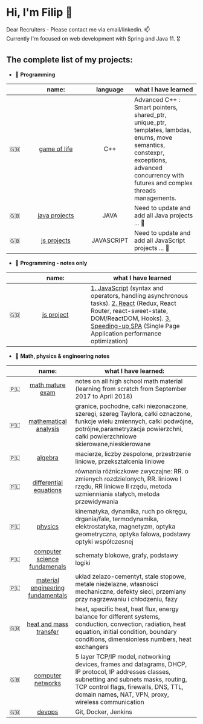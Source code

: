 # Hi, I'm Filip 👋 

<p align="left">Dear Recruiters - Please contact me via email/linkedin. 📫<br/>
Currently I'm focused on web development with Spring and Java 11. 🎖</p>

## The complete list of my projects:

- 🦜 **Programming**

| | name:        | language | what I have learned |
|-| :----------: | :------: | ------------------- |
|🇬🇧| &nbsp;&nbsp;&nbsp;&nbsp;&nbsp;&nbsp;&nbsp;&nbsp;[game&nbsp;of&nbsp;life](https://github.com/filipmikolajzeglen/GOL)&nbsp;&nbsp;&nbsp;&nbsp;&nbsp;&nbsp;&nbsp;&nbsp; | C++ | Advanced C++ : Smart pointers, shared_ptr, unique_ptr, templates, lambdas, enums, move semantics, constexpr, exceptions, advanced concurrency with futures and complex threads managements.
|🇬🇧| [java&nbsp;projects](https://github.com/filipmikolajzeglen) | JAVA | Need to update and add all Java projects ... 🚧
|🇬🇧| [js&nbsp;projects](https://github.com/filipmikolajzeglen) | JAVASCRIPT | Need to update and add all JavaScript projects ... 🚧

- 🐊 **Programming - notes only**

|  | name:      | what I have learned |
|--| :--------: | ------------------- |
|🇬🇧|  &nbsp;&nbsp;&nbsp;&nbsp;&nbsp;&nbsp;&nbsp;&nbsp;&nbsp;&nbsp;[js&nbsp;project](https://github.com/filipmikolajzeglen/university-notes/tree/master/english/javascript)&nbsp;&nbsp;&nbsp;&nbsp;&nbsp;&nbsp;&nbsp;&nbsp;&nbsp;&nbsp; | [1. JavaScript](https://github.com/filipmikolajzeglen/university-notes/tree/master/english/javascript/javascript.md) (syntax and operators, handling asynchronous tasks). [2. React](https://github.com/filipmikolajzeglen/university-notes/tree/master/english/javascript/react.md) (Redux, React Router, react-sweet-state, DOM/ReactDOM, Hooks). [3. Speeding-up SPA](https://github.com/filipmikolajzeglen/university-notes/tree/master/english/javascript/speeding-up-spa.md) (Single Page Application performance optimization) |

- 🦣 **Math, physics & engineering notes**

| | name:    | what I have learned:|
|-|:----------:|--------|
|🇵🇱| [math mature exam](https://github.com/filipmikolajzeglen/university-notes/tree/master/polish/old-school-style-notes/matematyka-matura) | notes on all high school math material (learning from scratch from September 2017 to April 2018)
|🇵🇱| [mathematical analysis](https://github.com/filipmikolajzeglen/university-notes/tree/master/polish/old-school-style-notes/analiza-matematyczna) | granice, pochodne, całki niezonaczone, szeregi, szereg Taylora, całki oznaczone, funkcje wielu zmiennych, całki podwójne, potrójne,parametryzacja powierzchni, całki powierzchniowe skierowane,nieskierowane
|🇵🇱| [algebra](https://github.com/filipmikolajzeglen/university-notes/tree/master/polish/old-school-style-notes/algebra) | macierze, liczby zespolone, przestrzenie liniowe, przekształcenia liniowe
|🇵🇱| [differential equations](https://github.com/filipmikolajzeglen/university-notes/tree/master/polish/old-school-style-notes/rownania-rozniczkowe) | równania różniczkowe zwyczajne: RR. o zmienych rozdzielonych, RR. liniowe I rzędu, RR liniowe II rzędu, metoda uzmienniania stałych, metoda przewidywania
|🇵🇱| [physics](https://github.com/filipmikolajzeglen/university-notes/tree/master/polish/old-school-style-notes/fizyka) | kinematyka, dynamika, ruch po okręgu, drgania/fale, termodynamika, elektrostatyka, magnetyzm, optyka geometryczna, optyka falowa, podstawy optyki współczesnej
|🇵🇱| [computer science fundamenals](https://github.com/filipmikolajzeglen/university-notes/tree/master/polish/old-school-style-notes/podstawy-informatyki) | schematy blokowe, grafy, podstawy logiki
|🇵🇱| [material engineering fundamentals](https://github.com/filipmikolajzeglen/university-notes/tree/master/polish/old-school-style-notes/podstawy-inzynierii-materialowej) | układ żelazo-cementyt, stale stopowe, metale nieżelazne, własności mechaniczne, defekty sieci, przemiany przy nagrzewaniu i chłodzeniu, fazy
|🇬🇧| [heat and mass transfer](https://github.com/filipmikolajzeglen/university-notes/tree/master/english/old-school-style-notes/heat-and-mass-transfer) | heat, specific heat, heat flux, energy balance for different systems, conduction, convection, radiation, heat equation, initial condition, boundary conditions, dimensionless numbers, heat exchangers
|🇬🇧| [computer networks](https://github.com/filipmikolajzeglen/university-notes/tree/master/english/old-school-style-notes/computer-networks) | 5 layer TCP/IP model, networking devices, frames and datagrams, DHCP, IP protocol, IP addresses classes, subnetting and subnets masks, routing, TCP control flags, firewalls, DNS, TTL, domain names, NAT, VPN, proxy, wireless communication
|🇬🇧|  [devops](https://github.com/filipmikolajzeglen/university-notes/tree/master/english/devops/devops.md)  | Git, Docker, Jenkins |
